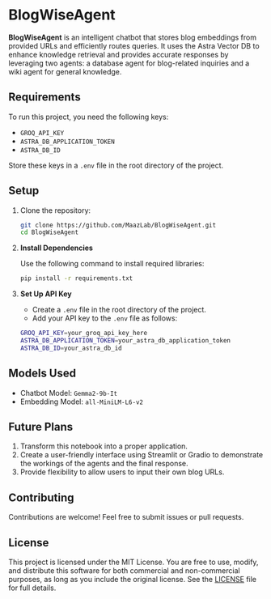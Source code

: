 # BlogWiseAgent

**BlogWiseAgent** is an intelligent chatbot that stores blog embeddings from provided URLs and efficiently routes queries. It uses the Astra Vector DB to enhance knowledge retrieval and provides accurate responses by leveraging two agents: a database agent for blog-related inquiries and a wiki agent for general knowledge.

## Requirements

To run this project, you need the following keys:

- `GROQ_API_KEY`
- `ASTRA_DB_APPLICATION_TOKEN`
- `ASTRA_DB_ID`

Store these keys in a `.env` file in the root directory of the project.

## Setup

1. Clone the repository:
   ```bash
   git clone https://github.com/MaazLab/BlogWiseAgent.git
   cd BlogWiseAgent

2. **Install Dependencies**

    Use the following command to install required libraries:
    
    ```bash
    pip install -r requirements.txt

3. **Set Up API Key**
    
    - Create a ```.env``` file in the root directory of the project.
    - Add your API key to the ```.env``` file as follows:
    ```bash
    GROQ_API_KEY=your_groq_api_key_here
    ASTRA_DB_APPLICATION_TOKEN=your_astra_db_application_token
    ASTRA_DB_ID=your_astra_db_id

## Models Used
- Chatbot Model: `Gemma2-9b-It`
- Embedding Model: `all-MiniLM-L6-v2`

## Future Plans
1. Transform this notebook into a proper application.
2. Create a user-friendly interface using Streamlit or Gradio to demonstrate the workings of the agents and the final response.
3. Provide flexibility to allow users to input their own blog URLs.

## Contributing
Contributions are welcome! Feel free to submit issues or pull requests.

## License
This project is licensed under the MIT License. You are free to use, modify, and distribute this software for both commercial and non-commercial purposes, as long as you include the original license. See the [LICENSE](LICENSE) file for full details.

